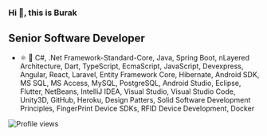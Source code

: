 ### Hi 👋, this is Burak

## Senior Software Developer
* ⚛ 📱 C#, .Net Framework-Standard-Core, Java, Spring Boot, nLayered Architecture, Dart, TypeScript, EcmaScript, JavaScript, Devexpress, Angular, React, Laravel, Entity Framework Core, Hibernate, Android SDK, MS SQL, MS Access, MySQL, PostgreSQL, 
Android Studio, Eclipse, Flutter, NetBeans, IntelliJ IDEA, Visual Studio, Visual Studio Code, Unity3D, GitHub, Heroku, Design Patters, Solid Software Development Principles, FingerPrint Device SDKs, RFID Device Development, Docker

![Profile views](https://gpvc.arturio.dev/burakhayirli)  
